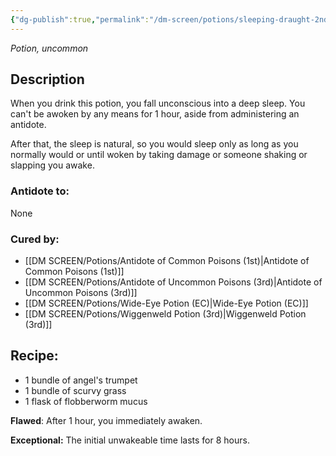 ```yaml
---
{"dg-publish":true,"permalink":"/dm-screen/potions/sleeping-draught-2nd/"}
---
```


*Potion, uncommon* 

## Description

When you drink this potion, you fall unconscious into a deep sleep. You can't be awoken by any means for 1 hour, aside from administering an antidote. 

After that, the sleep is natural, so you would sleep only as long as you normally would or until woken by taking damage or someone shaking or slapping you awake.

### Antidote to: 
None

### Cured by:
- [[DM SCREEN/Potions/Antidote of Common Poisons (1st)\|Antidote of Common Poisons (1st)]]
- [[DM SCREEN/Potions/Antidote of Uncommon Poisons (3rd)\|Antidote of Uncommon Poisons (3rd)]]
- [[DM SCREEN/Potions/Wide-Eye Potion (EC)\|Wide-Eye Potion (EC)]]
- [[DM SCREEN/Potions/Wiggenweld Potion (3rd)\|Wiggenweld Potion (3rd)]]

## Recipe:

- 1 bundle of angel's trumpet
- 1 bundle of scurvy grass
- 1 flask of flobberworm mucus

**Flawed**:
After 1 hour, you immediately awaken.

**Exceptional:** 
The initial unwakeable time lasts for 8 hours.